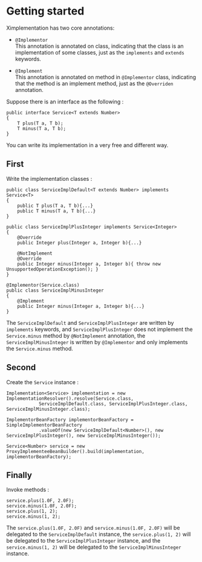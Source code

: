 # Getting started
Ximplementation has two core annotations:

* `@Implementor`  
This annotation is annotated on class, indicating that the class is an implementation of some classes, just as the `implements` and `extends` keywords.

* `@Implement`  
This annotation is annotated on method in `@Implementor` class, indicating that the method is an implement method, just as the `@Overriden` annotation.


Suppose there is an interface as the following :

	public interface Service<T extends Number>
	{
		T plus(T a, T b);
		T minus(T a, T b);
	}
	
You can write its implementation in a very free and different way.

## First
Write the implementation classes :

	public class ServiceImplDefault<T extends Number> implements Service<T>
	{
		public T plus(T a, T b){...}
		public T minus(T a, T b){...}
	}
	
	public class ServiceImplPlusInteger implements Service<Integer>
	{
		@Override
		public Integer plus(Integer a, Integer b){...}
		
		@NotImplement
		@Override
		public Integer minus(Integer a, Integer b){ throw new UnsupportedOperationException(); }
	}
	
	@Implementor(Service.class)
	public class ServiceImplMinusInteger
	{
		@Implement
		public Integer minus(Integer a, Integer b){...}
	}

The `ServiceImplDefault` and `ServiceImplPlusInteger` are written by `implements` keywords, and `ServiceImplPlusInteger` does not implement the `Service.minus` method by `@NotImplement` annotation, the `ServiceImplMinusInteger` is written by `@Implementor` and only implements the `Service.minus` method.

## Second
Create the `Service` instance :

	Implementation<Service> implementation = new ImplementationResolver().resolve(Service.class,
			 	ServiceImplDefault.class, ServiceImplPlusInteger.class, ServiceImplMinusInteger.class);
	
	ImplementorBeanFactory implementorBeanFactory = SimpleImplementorBeanFactory
				.valueOf(new ServiceImplDefault<Number>(), new ServiceImplPlusInteger(), new ServiceImplMinusInteger());
	
	Service<Number> service = new ProxyImplementeeBeanBuilder().build(implementation, implementorBeanFactory);
	
## Finally
Invoke methods :

	service.plus(1.0F, 2.0F);
	service.minus(1.0F, 2.0F);
	service.plus(1, 2);
	service.minus(1, 2);

The `service.plus(1.0F, 2.0F)` and `service.minus(1.0F, 2.0F)` will be delegated to the `ServiceImplDefault` instance, the `service.plus(1, 2)` will be delegated to the `ServiceImplPlusInteger` instance, and the `service.minus(1, 2)` will be delegated to the `ServiceImplMinusInteger` instance.